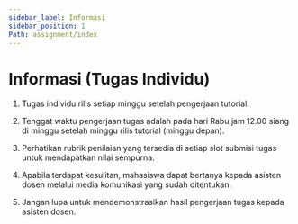```yaml
---
sidebar_label: Informasi
sidebar_position: 1
Path: assignment/index
---
```


# Informasi (Tugas Individu)

1. Tugas individu rilis setiap minggu setelah pengerjaan tutorial.

2. Tenggat waktu pengerjaan tugas adalah pada hari Rabu jam 12.00 siang di minggu setelah minggu rilis tutorial (minggu depan).

3. Perhatikan rubrik penilaian yang tersedia di setiap slot submisi tugas untuk mendapatkan nilai sempurna.

4. Apabila terdapat kesulitan, mahasiswa dapat bertanya kepada asisten dosen melalui media komunikasi yang sudah ditentukan.

5. Jangan lupa untuk mendemonstrasikan hasil pengerjaan tugas kepada asisten dosen.
